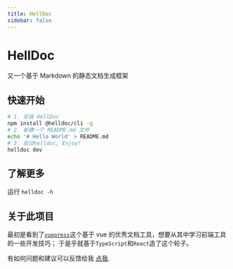 ```yaml
---
title: HellDoc
sidebar: false
---
```


# HellDoc

又一个基于 Markdown 的静态文档生成框架

## 快速开始

```bash
# 1. 安装 HellDoc
npm install @helldoc/cli -g
# 2. 新建一个 README.md 文件
echo '# Hello World' > README.md
# 3. 启动helldoc, Enjoy!
helldoc dev
```

## 了解更多

运行 `helldoc -h`

## 关于此项目

最初是看到了[`vuepress`](https://vuepress.vuejs.org/zh/)这个基于 vue 的优秀文档工具，想要从其中学习前端工具的一些开发技巧；
于是乎就基于`TypeScript`和`React`造了这个轮子。

有如何问题和建议可以反馈给我 [点我](https://github.com/fimars/Hell/issues/new).
